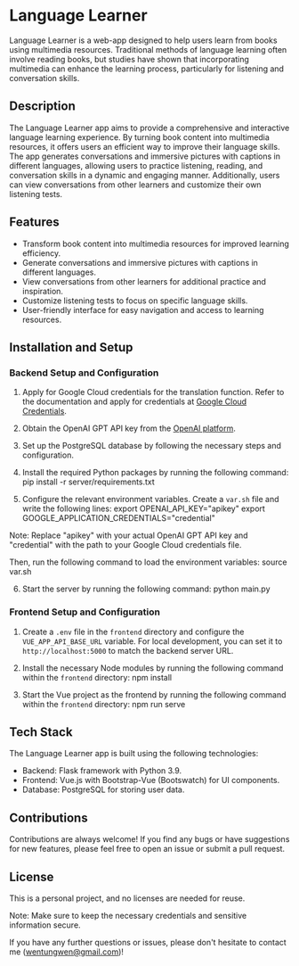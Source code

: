 # Language Learner

Language Learner is a web-app designed to help users learn from books using multimedia resources. Traditional methods of language learning often involve reading books, but studies have shown that incorporating multimedia can enhance the learning process, particularly for listening and conversation skills.

## Description

The Language Learner app aims to provide a comprehensive and interactive language learning experience. By turning book content into multimedia resources, it offers users an efficient way to improve their language skills. The app generates conversations and immersive pictures with captions in different languages, allowing users to practice listening, reading, and conversation skills in a dynamic and engaging manner. Additionally, users can view conversations from other learners and customize their own listening tests.

## Features

- Transform book content into multimedia resources for improved learning efficiency.
- Generate conversations and immersive pictures with captions in different languages.
- View conversations from other learners for additional practice and inspiration.
- Customize listening tests to focus on specific language skills.
- User-friendly interface for easy navigation and access to learning resources.

## Installation and Setup

### Backend Setup and Configuration

1. Apply for Google Cloud credentials for the translation function. Refer to the documentation and apply for credentials at [Google Cloud Credentials](https://developers.google.com/workspace/guides/create-credentials).

2. Obtain the OpenAI GPT API key from the [OpenAI platform](https://platform.openai.com/api-keys).

3. Set up the PostgreSQL database by following the necessary steps and configuration.

4. Install the required Python packages by running the following command:
pip install -r server/requirements.txt

5. Configure the relevant environment variables. Create a `var.sh` file and write the following lines:
export OPENAI_API_KEY="apikey" export GOOGLE_APPLICATION_CREDENTIALS="credential"

Note: Replace "apikey" with your actual OpenAI GPT API key and "credential" with the path to your Google Cloud credentials file.

Then, run the following command to load the environment variables:
source var.sh

6. Start the server by running the following command:
python main.py

### Frontend Setup and Configuration

1. Create a `.env` file in the `frontend` directory and configure the `VUE_APP_API_BASE_URL` variable. For local development, you can set it to `http://localhost:5000` to match the backend server URL.

2. Install the necessary Node modules by running the following command within the `frontend` directory:
npm install

3. Start the Vue project as the frontend by running the following command within the `frontend` directory:
npm run serve

## Tech Stack

The Language Learner app is built using the following technologies:

- Backend: Flask framework with Python 3.9.
- Frontend: Vue.js with Bootstrap-Vue (Bootswatch) for UI components.
- Database: PostgreSQL for storing user data.

## Contributions

Contributions are always welcome! If you find any bugs or have suggestions for new features, please feel free to open an issue or submit a pull request.

## License

This is a personal project, and no licenses are needed for reuse.

Note: Make sure to keep the necessary credentials and sensitive information secure.

If you have any further questions or issues, please don't hesitate to contact me (wentungwen@gmail.com)!